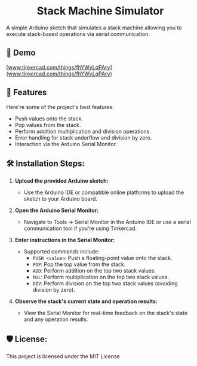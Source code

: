 <h1 align="center" id="title">Stack Machine Simulator</h1>

<p id="description">A simple Arduino sketch that simulates a stack machine allowing you to execute stack-based operations via serial communication.</p>

<h2>🚀 Demo</h2>

[www.tinkercad.com/things/fhYWyLqPAry](www.tinkercad.com/things/fhYWyLqPAry)

  
  
<h2>🧐 Features</h2>

Here're some of the project's best features:

*   Push values onto the stack.
*   Pop values from the stack.
*   Perform addition multiplication and division operations.
*   Error handling for stack underflow and division by zero.
*   Interaction via the Arduino Serial Monitor.

<h2>🛠️ Installation Steps:</h2>

1. **Upload the provided Arduino sketch:**
   - Use the Arduino IDE or compatible online platforms to upload the sketch to your Arduino board.

2. **Open the Arduino Serial Monitor:**
   - Navigate to Tools -> Serial Monitor in the Arduino IDE or use a serial communication tool if you're using Tinkercad.

3. **Enter instructions in the Serial Monitor:**
   - Supported commands include:
     - `PUSH <value>`: Push a floating-point value onto the stack.
     - `POP`: Pop the top value from the stack.
     - `ADD`: Perform addition on the top two stack values.
     - `MUL`: Perform multiplication on the top two stack values.
     - `DIV`: Perform division on the top two stack values (avoiding division by zero).

4. **Observe the stack's current state and operation results:**
   - View the Serial Monitor for real-time feedback on the stack's state and any operation results.

<h2>🛡️ License:</h2>

This project is licensed under the MIT License
